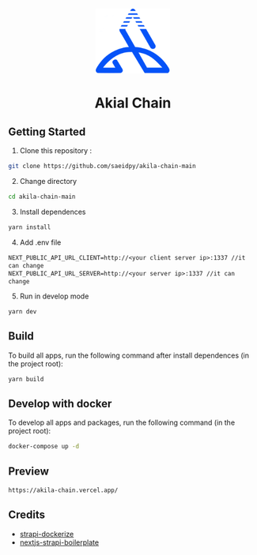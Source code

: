 <p align="center">
  <img src="./apps/frontend/public/assets/icon/logo192.svg" width="150">
</p>

<h1 align="center">Akial Chain</h1>

## Getting Started

1. Clone this repository :

```bash
git clone https://github.com/saeidpy/akila-chain-main
```

2. Change directory

```bash
cd akila-chain-main
```

3. Install dependences

```bash
yarn install
```

4. Add .env file

```
NEXT_PUBLIC_API_URL_CLIENT=http://<your client server ip>:1337 //it can change
NEXT_PUBLIC_API_URL_SERVER=http://<your server ip>:1337 //it can change

```

5. Run in develop mode

```bash
yarn dev
```

## Build

To build all apps, run the following command after install dependences (in the project root):

```bash
yarn build
```

## Develop with docker

To develop all apps and packages, run the following command (in the project root):

```bash
docker-compose up -d
```
## Preview 
```bash
https://akila-chain.vercel.app/
```

## Credits

- [strapi-dockerize](https://github.com/kevinadhiguna/strapi-dockerize)
- [nextjs-strapi-boilerplate](https://github.com/kevinadhiguna/strapi-dockerize)
